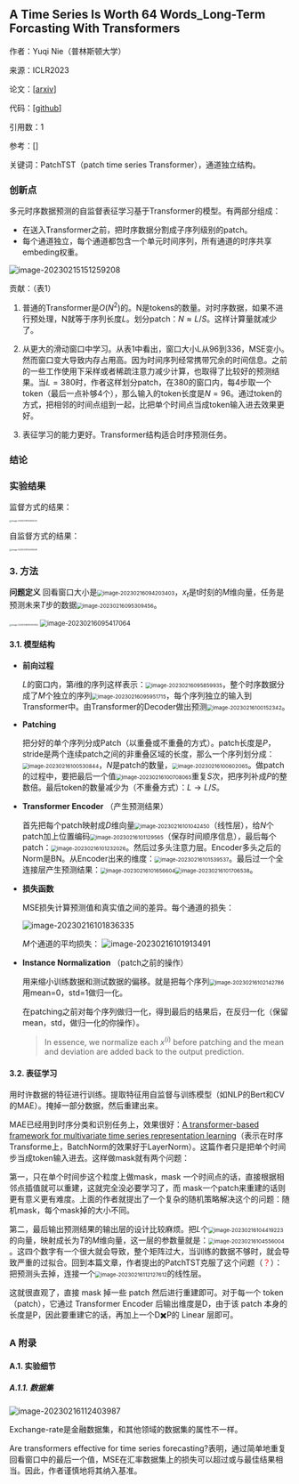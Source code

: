 ## A Time Series Is Worth 64 Words_Long-Term Forcasting With Transformers

作者：Yuqi Nie（普林斯顿大学）

来源：ICLR2023

论文：[[arxiv](https://arxiv.org/pdf/2211.14730)]

代码：[[github](https://github.com/yuqinie98/PatchTST)]

引用数：1

参考：[]

关键词：PatchTST（patch time series Transformer），通道独立结构。

### 创新点

多元时序数据预测的自监督表征学习基于Transformer的模型。有两部分组成：

- 在送入Transformer之前，把时序数据分割成子序列级别的patch。
- 每个通道独立，每个通道都包含一个单元时间序列，所有通道的时序共享embeding权重。

![image-20230215151259208](pic/image-20230215151259208.png)

贡献：（表1）

1. 普通的Transformer是$O(N^2)$的。N是tokens的数量。对时序数据，如果不进行预处理，N就等于序列长度$L$。划分patch：$N \approx L/S$。这样计算量就减少了。

2. 从更大的滑动窗口中学习。从表1中看出，窗口大小L从96到336，MSE变小。然而窗口变大导致内存占用高。因为时间序列经常携带冗余的时间信息。之前的一些工作使用下采样或者稀疏注意力减少计算，也取得了比较好的预测结果。当$L=380$时，作者这样划分patch，在380的窗口内，每4步取一个token（最后一点补够4个），那么输入的token长度是$N=96$。通过token的方式，把相邻的时间点组到一起，比把单个时间点当成token输入进去效果更好。
3. 表征学习的能力更好。Transformer结构适合时序预测任务。

### 结论



### 实验结果

监督方式的结果：

<img src="pic/image-20230215154152025.png" alt="image-20230215154152025" style="zoom:25%;" />

自监督方式的结果：

<img src="pic/image-20230215154216628.png" alt="image-20230215154216628" style="zoom:25%;" />

### 3. 方法

**问题定义** 回看窗口大小是<img src="pic/image-20230216094203403.png" alt="image-20230216094203403" style="zoom:67%;" />，$x_t$是t时刻的$M$维向量，任务是预测未来$T$步的数据<img src="pic/image-20230216095309456.png" alt="image-20230216095309456" style="zoom:67%;" />。

<img src="pic/image-20230216095353354.png" alt="image-20230216095353354" style="zoom:25%;" />

<img src="pic/image-20230216095417064.png" alt="image-20230216095417064" style="zoom: 80%;" />

#### 3.1. 模型结构

- **前向过程** 

  $L$的窗口内，第$i$维的序列这样表示：<img src="pic/image-20230216095859935.png" alt="image-20230216095859935" style="zoom:67%;" />，整个时序数据分成了$M$个独立的序列<img src="pic/image-20230216095951715.png" alt="image-20230216095951715" style="zoom:67%;" />，每个序列独立的输入到Transformer中。由Transformer的Decoder做出预测<img src="pic/image-20230216100152342.png" alt="image-20230216100152342" style="zoom:67%;" />。

- **Patching** 

  把分好的单个序列分成Patch（以重叠或不重叠的方式）。patch长度是$P$，stride是两个连续patch之间的非重叠区域的长度，那么一个序列划分成：<img src="pic/image-20230216100530844.png" alt="image-20230216100530844" style="zoom:67%;" />，$N$是patch的数量，<img src="pic/image-20230216100602065.png" alt="image-20230216100602065" style="zoom:67%;" />。做patch的过程中，要把最后一个值<img src="pic/image-20230216100708065.png" alt="image-20230216100708065" style="zoom:67%;" />重复$S$次，把序列补成$P$的整数倍。最后token的数量减少为（不重叠方式）：$L \rightarrow L/S$。

- **Transformer Encoder** （产生预测结果）

  首先把每个patch映射成$D$维向量<img src="pic/image-20230216101042450.png" alt="image-20230216101042450" style="zoom:67%;" />（线性层），给$N$个patch加上位置编码<img src="pic/image-20230216101129565.png" alt="image-20230216101129565" style="zoom:67%;" />（保存时间顺序信息），最后每个patch：<img src="pic/image-20230216101232026.png" alt="image-20230216101232026" style="zoom:67%;" />。然后过多头注意力层。Encoder多头之后的Norm是BN。从Encoder出来的维度：<img src="pic/image-20230216101539537.png" alt="image-20230216101539537" style="zoom:67%;" />。最后过一个全连接层产生预测结果：<img src="pic/image-20230216101656604.png" alt="image-20230216101656604" style="zoom:67%;" /><img src="pic/image-20230216101706538.png" alt="image-20230216101706538" style="zoom:67%;" />。

- **损失函数**

  MSE损失计算预测值和真实值之间的差异。每个通道的损失：

  ![image-20230216101836335](pic/image-20230216101836335.png)

  $M$个通道的平均损失：
  ![image-20230216101913491](pic/image-20230216101913491.png)

- **Instance Normalization** （patch之前的操作）

  用来缩小训练数据和测试数据的偏移。就是把每个序列<img src="pic/image-20230216102142786.png" alt="image-20230216102142786" style="zoom:67%;" />用mean=0，std=1做归一化。

  在patching之前对每个序列做归一化，得到最后的结果后，在反归一化（保留mean，std，做归一化的你操作）。

  > In essence, we normalize each $x^{(i)}$ before patching and the mean and deviation are added back to the output prediction.

  

#### 3.2. 表征学习

用时许数据的特征进行训练。提取特征用自监督与训练模型（如NLP的Bert和CV的MAE）。掩掉一部分数据，然后重建出来。

MAE已经用到时序分类和识别任务上，效果很好：[A transformer-based framework for multivariate time series representation learning](https://dl.acm.org/doi/pdf/10.1145/3447548.3467401)（表示在时序Transforme上，BatchNorm的效果好于LayerNorm）。这篇作者只是把单个时间步当成token输入进去。这样做mask就有两个问题：

第一，只在单个时间步这个粒度上做mask，mask 一个时间点的话，直接根据相邻点插值就可以重建，这就完全没必要学习了，而 mask一个patch来重建的话则更有意义更有难度。上面的作者就提出了一个复杂的随机策略解决这个的问题：随机mask，每个mask掉的大小不同。

第二，最后输出预测结果的输出层的设计比较麻烦。把$L$个<img src="pic/image-20230216104419223.png" alt="image-20230216104419223" style="zoom:67%;" />的向量，映射成长为$T$的$M$维向量，这一层的参数量就是：<img src="pic/image-20230216104556004.png" alt="image-20230216104556004" style="zoom:67%;" />。这四个数字有一个很大就会导致，整个矩阵过大，当训练的数据不够时，就会导致严重的过拟合。回到本篇文章，作者提出的PatchTST克服了这个问题（<font color=red>？</font>）：把预测头去掉，连接一个<img src="pic/image-20230216112127612.png" alt="image-20230216112127612" style="zoom:67%;" />的线性层。

这就很直观了，直接 mask 掉一些 patch 然后进行重建即可。对于每一个 token（patch），它通过 Transformer Encoder 后输出维度是D，由于该 patch 本身的长度是P，因此要重建它的话，再加上一个D✖️P的 Linear 层即可。

### A 附录

#### A.1. 实验细节

##### A.1.1. 数据集

![image-20230216112403987](pic/image-20230216112403987.png)

Exchange-rate是金融数据集，和其他领域的数据集的属性不一样。

Are transformers effective for time series forecasting?表明，通过简单地重复回看窗口中的最后一个值，MSE在汇率数据集上的损失可以超过或与最佳结果相当。因此，作者谨慎地将其纳入基准。
